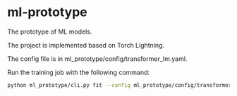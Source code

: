 # ml-prototype
The prototype of ML models.

The project is implemented based on Torch Lightning.

The config file is in ml_prototype/config/transformer_lm.yaml.

Run the training job with the following command:

```bash
python ml_prototype/cli.py fit --config ml_prototype/config/transformer_lm.yaml
```
